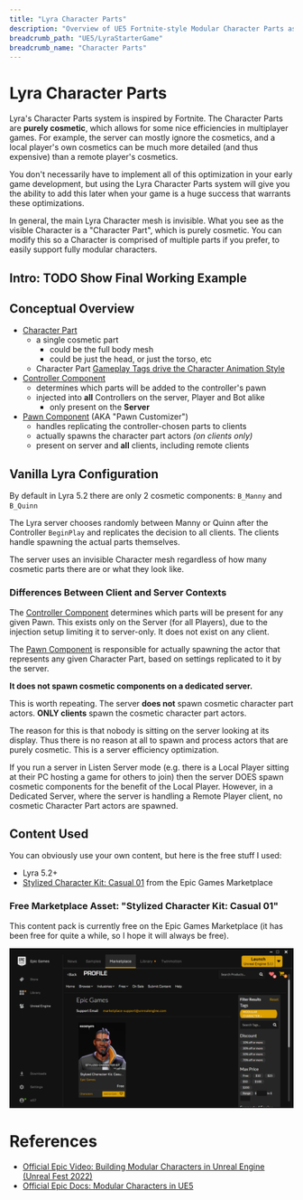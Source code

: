 ```yaml
---
title: "Lyra Character Parts"
description: "Overview of UE5 Fortnite-style Modular Character Parts as implemented in Lyra Starter Game"
breadcrumb_path: "UE5/LyraStarterGame"
breadcrumb_name: "Character Parts"
---
```


# Lyra Character Parts

Lyra's Character Parts system is inspired by Fortnite.
The Character Parts are **purely cosmetic**, which allows for some nice efficiencies
in multiplayer games.  For example, the server can mostly ignore the cosmetics, and a local player's
own cosmetics can be much more detailed (and thus expensive) than a remote player's cosmetics.

You don't necessarily have to implement all of this optimization in your early game development,
but using the Lyra Character Parts system will give you the ability to add this later when your
game is a huge success that warrants these optimizations.

In general, the main Lyra Character mesh is invisible.
What you see as the visible Character is a "Character Part", which is purely cosmetic.
You can modify this so a Character is comprised of multiple parts if you prefer,
to easily support fully modular characters.


## Intro: TODO Show Final Working Example



## Conceptual Overview

- [Character Part](./CharacterPart)
  - a single cosmetic part
    - could be the full body mesh
    - could be just the head, or just the torso, etc
  - Character Part [Gameplay Tags drive the Character Animation Style](./CharacterPart#Animation)
- [Controller Component](./ControllerComponent)
  - determines which parts will be added to the controller's pawn
  - injected into **all** Controllers on the server, Player and Bot alike
    - only present on the **Server**
- [Pawn Component](./PawnComponent) (AKA "Pawn Customizer")
  - handles replicating the controller-chosen parts to clients
  - actually spawns the character part actors *(on clients only)*
  - present on server and **all** clients, including remote clients


## Vanilla Lyra Configuration

By default in Lyra 5.2 there are only 2 cosmetic components: `B_Manny` and `B_Quinn`

The Lyra server chooses randomly between Manny or Quinn
after the Controller `BeginPlay` and replicates the decision to all clients.
The clients handle spawning the actual parts themselves.

The server uses an invisible Character mesh regardless of
how many cosmetic parts there are or what they look like.


### Differences Between Client and Server Contexts

The [Controller Component](./ControllerComponent) determines which parts will be present
for any given Pawn.  This exists only on the Server (for all Players),
due to the injection setup limiting it to server-only.
It does not exist on any client.

The [Pawn Component](./PawnComponent) is responsible for actually spawning the actor
that represents any given Character Part, based on settings replicated to it by the server.

**It does not spawn cosmetic components on a dedicated server.**

This is worth repeating.
The server **does not** spawn cosmetic character part actors.
**ONLY clients** spawn the cosmetic character part actors.

The reason for this is that nobody is sitting on the server looking at its display.
Thus there is no reason at all to spawn and process actors that are purely cosmetic.
This is a server efficiency optimization.

If you run a server in Listen Server mode (e.g. there is a Local Player sitting at their
PC hosting a game for others to join) then the server DOES spawn cosmetic components
for the benefit of the Local Player.
However, in a Dedicated Server, where the server is handling a Remote Player client,
no cosmetic Character Part actors are spawned.


## Content Used

You can obviously use your own content, but here is the free stuff I used:

- Lyra 5.2+
- [Stylized Character Kit: Casual 01](https://www.unrealengine.com/marketplace/en-US/product/stylized-male-character-kit-casual) from the Epic Games Marketplace


### Free Marketplace Asset: "Stylized Character Kit: Casual 01"

This content pack is currently free on the Epic Games Marketplace (it has been free for quite a while, so I hope
it will always be free).

[![Free Modular Character on Epic Games Marketplace](./screenshots/EGMP-ModularCharacter.png)](https://www.unrealengine.com/marketplace/en-US/product/stylized-male-character-kit-casual)


# References

- [Official Epic Video: Building Modular Characters in Unreal Engine (Unreal Fest 2022)](https://youtu.be/7IUpa3Pxqug)
- [Official Epic Docs: Modular Characters in UE5](https://docs.unrealengine.com/5.0/en-US/modular-characters-in-unreal-engine/)

